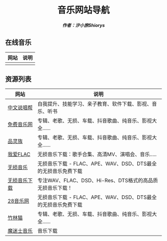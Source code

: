 <center><h1>音乐网站导航</h1></center>

<center><h5>作者：汐小旅Shiorys</h5></center>



## 在线音乐

| 网站 | 说明 |
| ---- | ---- |
|      |      |





## 资源列表

| 网站                                        | 说明                                                         |
| ------------------------------------------- | ------------------------------------------------------------ |
| [中文说唱帮](https://www.rapbang.cn/)       | 自我提升、技能学习、亲子教育、软件下载、影视、音乐、听书     |
| [免费音乐网](http://www.mianfeiyinyue.com/) | 专辑、老歌、无损、车载、抖音歌曲、纯音乐、影视大全......     |
| [品灵族](https://www.pinlingzui.com/)       | 专辑、老歌、无损、车载、抖音歌曲、纯音乐、影视大全......     |
| [我爱FLAC](https://www.52flac.com/)         | 无损音乐下载：歌手合集、高清MV、演唱会、音乐.....            |
| [无损音乐](http://www.wsyybbs.com/)         | 无损音乐下载 - FLAC、APE、WAV、DSD、DTS最全的无损音乐免费下载 |
| [无损音乐下载](https://www.wsyyxz.com/)     | 专注WAV、FLAC、DSD、Hi-Res、DTS格式的高品质无损音乐下载！    |
| [28音乐网](https://www.28070.net/)          | 无损音乐下载 - FLAC、APE、WAV、DSD、DTS最全的无损音乐免费下载 |
| [竹林猫](https://www.zhulincat.com/)        | 专辑、老歌、无损、车载、抖音歌曲、纯音乐、影视大全......     |
| [魔迷士音乐](https://www.momishi.com/)      | 音乐下载                                                     |
